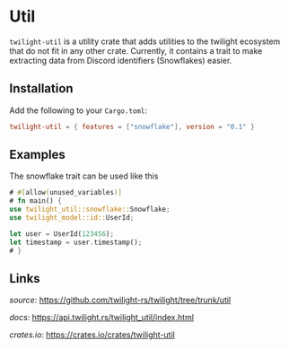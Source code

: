 # Util

`twilight-util` is a utility crate that adds utilities to the twilight
ecosystem that do not fit in any other crate. Currently, it contains
a trait to make extracting data from Discord identifiers (Snowflakes)
easier.

## Installation

Add the following to your `Cargo.toml`:
```toml
twilight-util = { features = ["snowflake"], version = "0.1" }
```

## Examples
The snowflake trait can be used like this
```rust
# #[allow(unused_variables)]
# fn main() {
use twilight_util::snowflake::Snowflake;
use twilight_model::id::UserId;

let user = UserId(123456);
let timestamp = user.timestamp();
# }
```

## Links

*source*: <https://github.com/twilight-rs/twilight/tree/trunk/util>

*docs*: <https://api.twilight.rs/twilight_util/index.html>

*crates.io*: <https://crates.io/crates/twilight-util>
